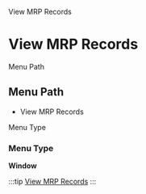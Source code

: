 
View MRP Records
# View MRP Records



Menu Path
## Menu Path



- View MRP Records

Menu Type
### Menu Type

**Window**


:::tip
[View MRP Records](functional-guide/window/window-view-mrp-records.md)
:::